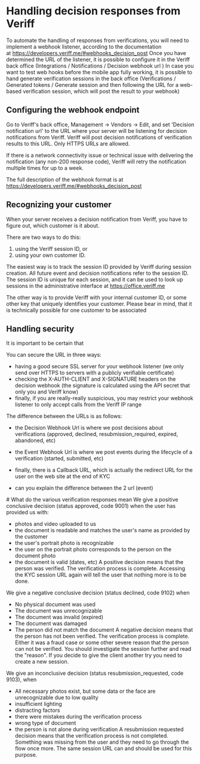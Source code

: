 # Handling decision responses from Veriff


To automate the handling of responses from verifications, you will need to implement a webhook listener, according to the documentation at https://developers.veriff.me/#webhooks_decision_post
Once you have determined the URL of the listener, it is possible to configure it in the Veriff back office (Integrations / Notifications / Decision webhook url )
In case you want to test web hooks before the mobile app fully working, it is possible to hand generate verification sessions in the back office (Verifications / Generated tokens / Generate session and then following the URL for a web-based verification session, which will post the result to your webhook)


## Configuring the webhook endpoint

Go to Veriff's back office, Management -> Vendors -> Edit, and set 'Decision notification url' to the URL where your server will be listening for decision notifications from Veriff.  Veriff will post decision notifications of verification results to this URL.  Only HTTPS URLs are allowed.

If there is a network connectivity issue or technical issue with delivering the notification (any non-200 response code), Veriff will retry the notification multiple times for up to a week.  

The full description of the webhook format is at https://developers.veriff.me/#webhooks_decision_post

## Recognizing your customer

When your server receives a decision notification from Veriff, you have to figure out, which customer is it about.

There are two ways to do this:
  1) using the Veriff session ID, or
  2) using your own customer ID.

The easiest way is to track the session ID provided by Veriff during session creation.  All future event and decision notifications refer to the session ID.  The session ID is unique for each session, and it can be used to look up sessions in the administrative interface at https://office.veriff.me

The other way is to provide Veriff with your internal customer ID, or some other key that uniquely identifies your customer.  Please bear in mind, that it is technically possible for one customer to be associated 

## Handling security

It is important to be certain that 

You can secure the URL in three ways:
- having a good secure SSL server for your webhook listener (we only send over HTTPS to servers with a publicly verifiable certificate)
- checking the X-AUTH-CLIENT and X-SIGNATURE headers on the decision webhook (the signature is calculated using the API secret that only you and Veriff know)
- finally, if you are really-really suspicious, you may restrict your webhook listener to only accept calls from the Veriff IP range

The difference between the URLs is as follows:
- the Decision Webhook Url is where we post decisions about verifications (approved, declined, resubmission_required, expired, abandoned, etc)
- the Event Webhook Url is where we post events during the lifecycle of a verification (started, submitted, etc)
- finally, there is a Callback URL, which is actually the redirect URL for the user on the web site at the end of KYC



- can you explain the difference between the 2 url (event)

# What do the various verification responses mean
We give a positive conclusive decision (status approved, code 9001)  when the user has provided us with:
- photos and video uploaded to us
- the document is readable and matches the user's name as provided by the customer
- the user's portrait photo is recognizable
- the user on the portrait photo corresponds to the person on the document photo
- the document is valid (dates, etc)
A positive decision means that the person was verified. The verification process is complete. Accessing the KYC session URL again will tell the user that nothing more is to be done.

We give a negative conclusive decision (status declined, code 9102) when
- No physical document was used
- The document was unrecognizable
- The document was invalid (expired)
- The document was damaged
- The person did not match the document
 A negative decision means that the person has not been verified. The verification process is complete. Either it was a fraud case or some other severe reason that the person can not be verified. You should investigate the session further and read the "reason". If you decide to give the client another try you need to create a new session.

We give an inconclusive decision (status resubmission_requested, code 9103), when
- All necessary photos exist, but some data or the face are unrecognizable due to low quality
- insufficient lighting
- distracting factors
- there were mistakes during the verification process
- wrong type of document
- the person is not alone during verification
A resubmission requested decision means that the verification process is not completed. Something was missing from the user and they need to go through the flow once more. The same session URL can and should be used for this purpose.

